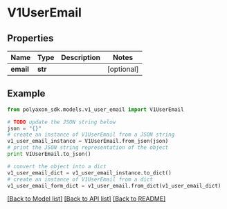 # V1UserEmail


## Properties
Name | Type | Description | Notes
------------ | ------------- | ------------- | -------------
**email** | **str** |  | [optional] 

## Example

```python
from polyaxon_sdk.models.v1_user_email import V1UserEmail

# TODO update the JSON string below
json = "{}"
# create an instance of V1UserEmail from a JSON string
v1_user_email_instance = V1UserEmail.from_json(json)
# print the JSON string representation of the object
print V1UserEmail.to_json()

# convert the object into a dict
v1_user_email_dict = v1_user_email_instance.to_dict()
# create an instance of V1UserEmail from a dict
v1_user_email_form_dict = v1_user_email.from_dict(v1_user_email_dict)
```
[[Back to Model list]](../README.md#documentation-for-models) [[Back to API list]](../README.md#documentation-for-api-endpoints) [[Back to README]](../README.md)


